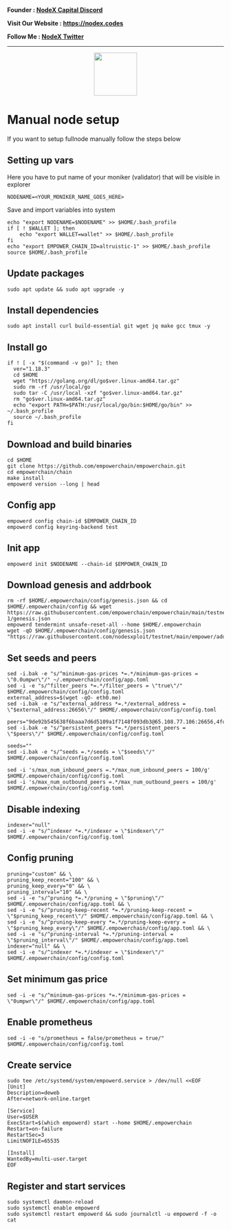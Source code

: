 <strong><p style="font-size:14px" align="left">Founder :
<a href="https://discord.gg/JqQNcwff2e" target="_blank">NodeX Capital Discord</a></p></strong>
<strong><p style="font-size:14px" align="left">Visit Our Website : 
<a href="https://nodex.codes/" target="_blank">https://nodex.codes</a></p></strong>
<strong><p style="font-size:14px" align="left">Follow Me :
<a href="https://twitter.com/nodexploit/" target="_blank">NodeX Twitter</a></p></strong>
<hr>

<p align="center">
  <img height="100" height="auto" src="https://user-images.githubusercontent.com/50621007/166676803-ee125d04-dfe2-4c92-8f0c-8af357aad691.png">
</p>

# Manual node setup
If you want to setup fullnode manually follow the steps below

## Setting up vars
Here you have to put name of your moniker (validator) that will be visible in explorer
```
NODENAME=<YOUR_MONIKER_NAME_GOES_HERE>
```

Save and import variables into system
```
echo "export NODENAME=$NODENAME" >> $HOME/.bash_profile
if [ ! $WALLET ]; then
	echo "export WALLET=wallet" >> $HOME/.bash_profile
fi
echo "export EMPOWER_CHAIN_ID=altruistic-1" >> $HOME/.bash_profile
source $HOME/.bash_profile
```

## Update packages
```
sudo apt update && sudo apt upgrade -y
```

## Install dependencies
```
sudo apt install curl build-essential git wget jq make gcc tmux -y
```

## Install go
```
if ! [ -x "$(command -v go)" ]; then
  ver="1.18.3"
  cd $HOME
  wget "https://golang.org/dl/go$ver.linux-amd64.tar.gz"
  sudo rm -rf /usr/local/go
  sudo tar -C /usr/local -xzf "go$ver.linux-amd64.tar.gz"
  rm "go$ver.linux-amd64.tar.gz"
  echo "export PATH=$PATH:/usr/local/go/bin:$HOME/go/bin" >> ~/.bash_profile
  source ~/.bash_profile
fi
```

## Download and build binaries
```
cd $HOME
git clone https://github.com/empowerchain/empowerchain.git
cd empowerchain/chain
make install
empowerd version --long | head
```

## Config app
```
empowerd config chain-id $EMPOWER_CHAIN_ID
empowerd config keyring-backend test
```

## Init app
```
empowerd init $NODENAME --chain-id $EMPOWER_CHAIN_ID
```

## Download genesis and addrbook
```
rm -rf $HOME/.empowerchain/config/genesis.json && cd $HOME/.empowerchain/config && wget https://raw.githubusercontent.com/empowerchain/empowerchain/main/testnets/altruistic-1/genesis.json
empowerd tendermint unsafe-reset-all --home $HOME/.empowerchain
wget -qO $HOME/.empowerchain/config/genesis.json "https://raw.githubusercontent.com/nodesxploit/testnet/main/empower/addrbook.json"
```

## Set seeds and peers
```
sed -i.bak -e "s/^minimum-gas-prices *=.*/minimum-gas-prices = \"0.0umpwr\"/" ~/.empowerchain/config/app.toml
sed -i -e "s/^filter_peers *=.*/filter_peers = \"true\"/" $HOME/.empowerchain/config/config.toml
external_address=$(wget -qO- eth0.me) 
sed -i.bak -e "s/^external_address *=.*/external_address = \"$external_address:26656\"/" $HOME/.empowerchain/config/config.toml

peers="9de92b545638f6baaa7d6d5109a1f7148f093db3@65.108.77.106:26656,4fd5e497563b2e09cfe6f857fb35bdae76c12582@65.108.206.56:26656,fe32c17373fbaa36d9fd86bc1146bfa125bb4f58@5.9.147.185:26656,220fb60b083bc4d443ce2a7a5363f4813dd4aef4@116.202.236.115:26656,225ad85c594d03942a026b90f4dab43f90230ea0@88.99.3.158:26656,2a2932e780a681ddf980594f7eacf5a33081edaf@192.168.147.43:26656,333de3fc2eba7eead24e0c5f53d665662b2ba001@10.132.0.11:26656,4a38efbae54fd1357329bd583186a68ccd6d85f9@94.130.212.252:26656,52450b21f346a4cf76334374c9d8012b2867b842@167.172.246.201:26656,56d05d4ae0e1440ad7c68e52cc841c424d59badd@192.168.1.46:26656,6a675d4f66bfe049321c3861bcfd19bd09fefbde@195.3.223.204:26656,1069820cdd9f5332503166b60dc686703b2dccc5@138.201.141.76:26656,277ff448eec6ec7fa665f68bdb1c9cb1a52ff597@159.69.110.238:26656,3335c9458105cf65546db0fb51b66f751eeb4906@5.189.129.30:26656,bfb56f4cb8361c49a2ac107251f92c0ea5a1c251@192.168.1.177:26656,edc9aa0bbf1fcd7433fcc3650e3f50ab0becc0b5@65.21.170.3:26656,d582bcd8a8f0a20c551098571727726bc75bae74@213.239.217.52:26656,eb182533a12d75fbae1ec32ef1f8fc6b6dd06601@65.109.28.219:26656,b22f0708c6f393bf79acc0a6ca23643fe7d58391@65.21.91.50:26656,e8f6d75ab37bf4f08c018f306416df1e138fd21c@95.217.135.41:26656,ed83872f2781b2bdb282fc2fd790527bcb6ffe9f@192.168.3.17:26656"
sed -i.bak -e "s/^persistent_peers *=.*/persistent_peers = \"$peers\"/" $HOME/.empowerchain/config/config.toml

seeds=""
sed -i.bak -e "s/^seeds =.*/seeds = \"$seeds\"/" $HOME/.empowerchain/config/config.toml

sed -i 's/max_num_inbound_peers =.*/max_num_inbound_peers = 100/g' $HOME/.empowerchain/config/config.toml
sed -i 's/max_num_outbound_peers =.*/max_num_outbound_peers = 100/g' $HOME/.empowerchain/config/config.toml

```

## Disable indexing
```
indexer="null"
sed -i -e "s/^indexer *=.*/indexer = \"$indexer\"/" $HOME/.empowerchain/config/config.toml
```

## Config pruning
```
pruning="custom" && \
pruning_keep_recent="100" && \
pruning_keep_every="0" && \
pruning_interval="10" && \
sed -i -e "s/^pruning *=.*/pruning = \"$pruning\"/" $HOME/.empowerchain/config/app.toml && \
sed -i -e "s/^pruning-keep-recent *=.*/pruning-keep-recent = \"$pruning_keep_recent\"/" $HOME/.empowerchain/config/app.toml && \
sed -i -e "s/^pruning-keep-every *=.*/pruning-keep-every = \"$pruning_keep_every\"/" $HOME/.empowerchain/config/app.toml && \
sed -i -e "s/^pruning-interval *=.*/pruning-interval = \"$pruning_interval\"/" $HOME/.empowerchain/config/app.toml
indexer="null" && \
sed -i -e "s/^indexer *=.*/indexer = \"$indexer\"/" $HOME/.empowerchain/config/config.toml
```

## Set minimum gas price
```
sed -i -e "s/^minimum-gas-prices *=.*/minimum-gas-prices = \"0umpwr\"/" $HOME/.empowerchain/config/app.toml
```

## Enable prometheus
```
sed -i -e "s/prometheus = false/prometheus = true/" $HOME/.empowerchain/config/config.toml
```

## Create service
```
sudo tee /etc/systemd/system/empowerd.service > /dev/null <<EOF
[Unit]
Description=deweb
After=network-online.target

[Service]
User=$USER
ExecStart=$(which empowerd) start --home $HOME/.empowerchain
Restart=on-failure
RestartSec=3
LimitNOFILE=65535

[Install]
WantedBy=multi-user.target
EOF
```

## Register and start services
```
sudo systemctl daemon-reload
sudo systemctl enable empowerd
sudo systemctl restart empowerd && sudo journalctl -u empowerd -f -o cat
```